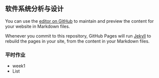 ## 软件系统分析与设计

You can use the [editor on GitHub](https://github.com/534265373/534265373.github.io/edit/master/README.md) to maintain and preview the content for your website in Markdown files.

Whenever you commit to this repository, GitHub Pages will run [Jekyll](https://jekyllrb.com/) to rebuild the pages in your site, from the content in your Markdown files.

### 平时作业

- week1
- List


